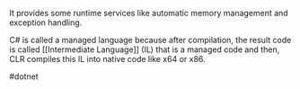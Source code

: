 It provides some runtime services like automatic memory management and exception handling.

C# is called a managed language because after compilation, the result code is called [[Intermediate Language]] (IL) that is a managed code and then, CLR compiles this IL into native code like x64 or x86. 

#dotnet